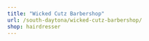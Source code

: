 ```yaml
---
title: "Wicked Cutz Barbershop"
url: /south-daytona/wicked-cutz-barbershop/
shop: hairdresser
---
```

